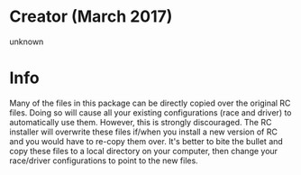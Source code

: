 # Creator (March 2017)
unknown <sorry>

# Info
Many of the files in this package can be directly copied over the original RC files.  Doing so will cause all your existing configurations (race and driver) to automatically use them.  However, this is strongly discouraged.  The RC installer will overwrite these files if/when you install a new version of RC and you would have to re-copy them over.  It's better to bite the bullet and copy these files to a local directory on your computer, then change your race/driver configurations to point to the new files.
